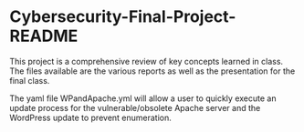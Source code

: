# Cybersecurity-Final-Project-README

This project is a comprehensive review of key concepts learned in class. The files available are the various reports as well as the presentation for the final class.

The yaml file WPandApache.yml will allow a user to quickly execute an update process for the vulnerable/obsolete Apache server and the WordPress update to prevent enumeration. 
